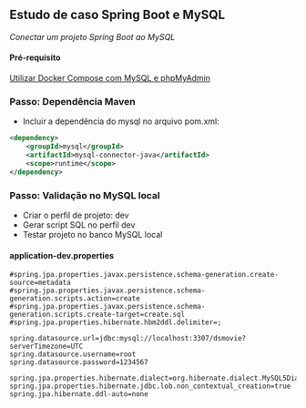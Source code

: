 ## Estudo de caso Spring Boot e MySQL

*Conectar um projeto Spring Boot ao MySQL*

#### Pré-requisito

[Utilizar Docker Compose com MySQL e phpMyAdmin](https://github.com/devsuperior/docker-compose-mysql)

### Passo: Dependência Maven

- Incluir a dependência do mysql no arquivo pom.xml:

```xml
<dependency>
    <groupId>mysql</groupId>
    <artifactId>mysql-connector-java</artifactId>
    <scope>runtime</scope>
</dependency>
```

### Passo: Validação no MySQL local
- Criar o perfil de projeto: dev
- Gerar script SQL no perfil dev
- Testar projeto no banco MySQL local

#### application-dev.properties
```
#spring.jpa.properties.javax.persistence.schema-generation.create-source=metadata
#spring.jpa.properties.javax.persistence.schema-generation.scripts.action=create
#spring.jpa.properties.javax.persistence.schema-generation.scripts.create-target=create.sql
#spring.jpa.properties.hibernate.hbm2ddl.delimiter=;

spring.datasource.url=jdbc:mysql://localhost:3307/dsmovie?serverTimezone=UTC
spring.datasource.username=root
spring.datasource.password=1234567

spring.jpa.properties.hibernate.dialect=org.hibernate.dialect.MySQL5Dialect
spring.jpa.properties.hibernate.jdbc.lob.non_contextual_creation=true
spring.jpa.hibernate.ddl-auto=none
```




